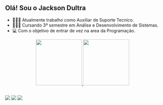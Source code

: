 ## Olá! Sou o Jackson Dultra

- 👨🏽‍💻 Atualmente trabalho como Auxiliar de Suporte Tecnico.
- 👨🏽‍🎓 Cursando 3º semestre em Análise e Desenvolvimento de Sistemas.
- 💻 Com o objetivo de entrar de vez na area da Programação.

<div align="center">
  <a href="https://github.com/rafaballerini">
  <img height="150em" src="https://github-readme-stats.vercel.app/api?username=JaDultra&show_icons=true&theme=dark&include_all_commits=true&count_private=true"/>
  <img height="150em" src="https://github-readme-stats.vercel.app/api/top-langs/?username=JaDultra&layout=compact&langs_count=7&theme=dark"/>
</div>
  
  ##
  
  <div> 
  <a href="https://instagram.com/Ja_Dultra" target="_blank"><img src="https://img.shields.io/badge/-Instagram-%23E4405F?style=for-the-badge&logo=instagram&logoColor=white" target="_blank"></a>
  <a href="https://www.linkedin.com/in/jackson-dultra-2a51531b7" target="_blank"><img src="https://img.shields.io/badge/-LinkedIn-%230077B5?style=for-the-badge&logo=linkedin&logoColor=white" target="_blank"></a> 
  <a href = "mailto:jacksondultra@hotmail.com"><img src="https://img.shields.io/badge/-Gmail-%23333?style=for-the-badge&logo=gmail&logoColor=white" target="_blank"></a>
 
    
    

    
</div>

